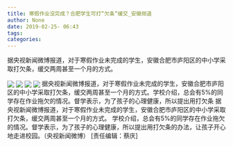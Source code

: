 ```yaml
---
title: 寒假作业没完成？合肥学生可打“欠条”缓交_安徽频道
author: None
date: 2019-02-25- 06:43
tags: 
categories: 
---
```

据央视新闻微博报道，对于寒假作业未完成的学生，安徽合肥市庐阳区的中小学采取打欠条，缓交两周甚至一个月的方式。
<!-- more -->
                
<img align="center" border="0" src="http://p1.ifengimg.com/a/2019_09/b7f33db873cf6ac_size62_w889_h236.png" />
                
<img align="center" border="0" src="http://p2.ifengimg.com/a/2019_09/75f9212dec288a4_size341_w563_h373.png" />
            
<img align="center" border="0" src="http://p1.ifengimg.com/a/2019_09/7140e3d26ab9807_size482_w557_h371.png" />
<img align="center" border="0" src="http://p2.ifengimg.com/a/2016/0810/204c433878d5cf9size1_w16_h16.png" />
据央视新闻微博报道，对于寒假作业未完成的学生，安徽合肥市庐阳区的中小学采取打欠条，缓交两周甚至一个月的方式。学校介绍，总会有5%的同学存在作业拖欠的情况。督学表示，为了孩子的心理健康，所以提出用打欠条
据央视新闻微博报道，对于寒假作业未完成的学生，安徽合肥市庐阳区的中小学采取打欠条，缓交两周甚至一个月的方式。
学校介绍，总会有5%的同学存在作业拖欠的情况。督学表示，为了孩子的心理健康，所以提出用打欠条的办法，让孩子开心地走进校园。（央视新闻微博）
[责任编辑：蔡庆]
            
